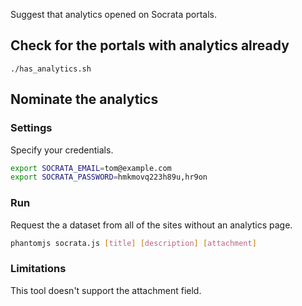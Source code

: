 Suggest that analytics opened on Socrata portals.

## Check for the portals with analytics already

    ./has_analytics.sh

## Nominate the analytics

### Settings
Specify your credentials.

```sh
export SOCRATA_EMAIL=tom@example.com
export SOCRATA_PASSWORD=hmkmovq223h89u,hr9on
```

### Run
Request the a dataset from all of the sites without an analytics page.

```sh
phantomjs socrata.js [title] [description] [attachment]
```

### Limitations
This tool doesn't support the attachment field.
